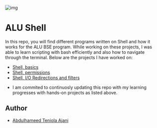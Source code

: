 ![img](https://start.alueducation.com/resource/1568810909000/AluLogoForAdmissions)

# ALU Shell

In this repo, you will find different programs written on Shell and how it works for the ALU BSE program. While working on these projects, I was able to learn scripting with bash efficiently and also how to navigate through the terminal. Below are the projects I have worked on:

* [Shell, basics](basics)
* [Shell, permissions](permissions)
* [Shell, I/O Redirections and filters](io_redirections_and_filters)

- I am commited to continuosly updating this repo with my learning progresses with hands-on projects as listed above.

## Author 
* [Abdulhameed Teniola Ajani](https://twitter.com/teni0la_ajani)
